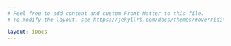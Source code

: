 ```yaml
---
# Feel free to add content and custom Front Matter to this file.
# To modify the layout, see https://jekyllrb.com/docs/themes/#overriding-theme-defaults

layout: iDocs
---
```

